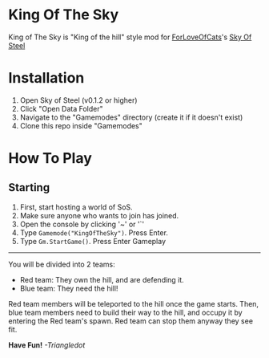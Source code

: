 King Of The Sky
=================
King of The Sky is "King of the hill" style mod for [ForLoveOfCats](https://github.com/ForLoveOfCats)'s [Sky Of Steel](https://github.com/ForLoveOfCats/SkyOfSteel)

Installation
=============
1) Open Sky of Steel (v0.1.2 or higher)
2) Click "Open Data Folder"
3) Navigate to the "Gamemodes" directory (create it if it doesn't exist)
4) Clone this repo inside "Gamemodes"

How To Play
============
Starting
--------
1) First, start hosting a world of SoS.
2) Make sure anyone who wants to join has joined.
3) Open the console by clicking '~' or '`'
4) Type `Gamemode("KingOfTheSky")`. Press Enter.
3) Type `Gm.StartGame()`. Press Enter
Gameplay
---------
You will be divided into 2 teams:
- Red team: They own the hill, and are defending it.
- Blue team: They need the hill!

Red team members will be teleported to the hill once the game starts.
Then, blue team members need to build their way to the hill, and occupy it by entering the Red team's spawn.
Red team can stop them anyway they see fit.

**Have Fun!**
*-Triangledot*